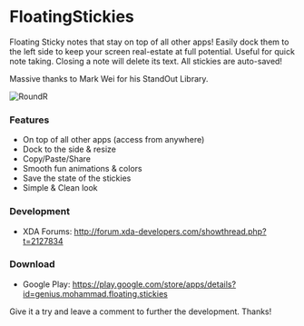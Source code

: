 FloatingStickies
================
Floating Sticky notes that stay on top of all other apps! Easily dock them to the left side to keep your screen real-estate at full potential. Useful for quick note taking. Closing a note will delete its text.  All stickies are auto-saved!

Massive thanks to Mark Wei for his StandOut Library.

![RoundR](http://i.imgur.com/S9PN4Wf.png)

### Features
- On top of all other apps (access from anywhere)
- Dock to the side & resize
- Copy/Paste/Share
- Smooth fun animations & colors
- Save the state of the stickies
- Simple & Clean look

### Development
- XDA Forums: http://forum.xda-developers.com/showthread.php?t=2127834

### Download
- Google Play: https://play.google.com/store/apps/details?id=genius.mohammad.floating.stickies

Give it a try and leave a comment to further the development. Thanks!
